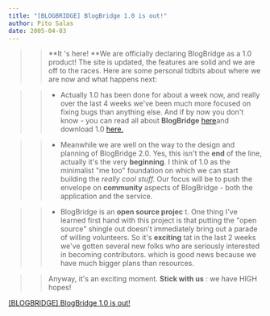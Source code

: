 ```yaml
---
title: "[BLOGBRIDGE] BlogBridge 1.0 is out!"
author: Pito Salas
date: 2005-04-03
---
```



>>

>> **It 's here! **We are officially declaring BlogBridge as a 1.0 product!
The site is updated, the features are solid and we are off to the races. Here
are some personal tidbits about where we are now and what happens next:

>>

>>   * Actually 1.0 has been done for about a week now, and really over the
last 4 weeks we've been much more focused on fixing bugs than anything else.
And if by now you don't know - you can read all about **BlogBridge**
[here](<http://www.blogbridge.com>)and download 1.0
[here.](<http://www.blogbridge.com/install/weekly/blogbridge.jnlp>)

>>

>>   * Meanwhile we are well on the way to the design and planning of
BlogBridge 2.0. Yes, this isn't the **end** of the line, actually it's the
very **beginning**. I think of 1.0 as the minimalist "me too" foundation on
which we can start building the _really cool stuff._ Our focus will be to push
the envelope on **community** aspects of BlogBridge - both the application and
the service.

>>

>>   * BlogBridge is an **open source projec** t. One thing I've learned first
hand with this project is that putting the "open source" shingle out doesn't
immediately bring out a parade of willing volunteers. So it's **exciting** tat
in the last 2 weeks we've gotten several new folks who are seriously
interested in becoming contributors. which is good news because we have much
bigger plans than resources.

>>

>>

>>

>> Anyway, it's an exciting moment. **Stick with us** : we have HIGH hopes!


[[BLOGBRIDGE] BlogBridge 1.0 is out!](None)
